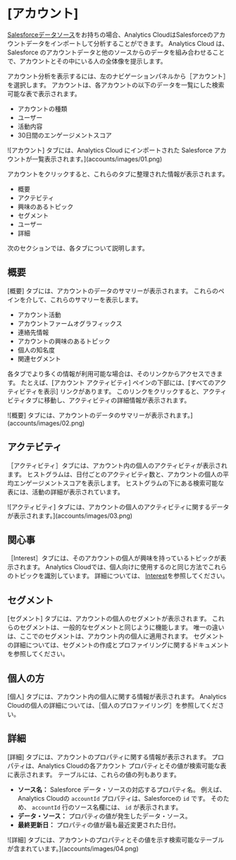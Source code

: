 # [アカウント]

[Salesforceデータソース](./individual-profiles/adding-a-salesforce-data-source.md)をお持ちの場合、Analytics CloudはSalesforceのアカウントデータをインポートして分析することができます。 Analytics Cloud は、Salesforce のアカウントデータと他のソースからのデータを組み合わせることで、アカウントとその中にいる人の全体像を提示します。

アカウント分析を表示するには、左のナビゲーションパネルから［アカウント］を選択します。 アカウントは、各アカウントの以下のデータを一覧にした検索可能な表で表示されます。

  - アカウントの種類
  - ユーザー
  - 活動内容
  - 30日間のエンゲージメントスコア

![アカウント] タブには、Analytics Cloud にインポートされた Salesforce アカウントが一覧表示されます。](accounts/images/01.png)

アカウントをクリックすると、これらのタブに整理された情報が表示されます。

  - 概要
  - アクテビティ
  - 興味のあるトピック
  - セグメント
  - ユーザー
  - 詳細

次のセクションでは、各タブについて説明します。

## 概要

[概要] タブには、アカウントのデータのサマリーが表示されます。 これらのペインを介して、これらのサマリーを表示します。

  - アカウント活動
  - アカウントファームオグラフィックス
  - 連絡先情報
  - アカウントの興味のあるトピック
  - 個人の知名度
  - 関連セグメント

各タブでより多くの情報が利用可能な場合は、そのリンクからアクセスできます。 たとえば、[アカウント アクティビティ] ペインの下部には、[すべてのアクティビティを表示] リンクがあります。 このリンクをクリックすると、アクティビティタブに移動し、アクティビティの詳細情報が表示されます。

![概要] タブには、アカウントのデータのサマリーが表示されます。](accounts/images/02.png)

## アクテビティ

［アクティビティ］タブには、アカウント内の個人のアクティビティが表示されます。 ヒストグラムは、日付ごとのアクティビティ数と、アカウントの個人の平均エンゲージメントスコアを表示します。 ヒストグラムの下にある検索可能な表には、活動の詳細が表示されています。

![アクティビティ] タブには、アカウントの個人のアクティビティに関するデータが表示されます。](accounts/images/03.png)

## 関心事

［Interest］タブには、そのアカウントの個人が興味を持っているトピックが表示されます。 Analytics Cloudでは、個人向けに使用するのと同じ方法でこれらのトピックを識別しています。 詳細については、 [Interest](./interests.md)を参照してください。

## セグメント

[セグメント] タブには、アカウントの個人のセグメントが表示されます。 これらのセグメントは、一般的なセグメントと同じように機能します。 唯一の違いは、ここでのセグメントは、アカウント内の個人に適用されます。 セグメントの詳細については、セグメントの作成とプロファイリングに関するドキュメントを参照してください。

## 個人の方

[個人] タブには、アカウント内の個人に関する情報が表示されます。 Analytics Cloudの個人の詳細については、［個人のプロファイリング］を参照してください。

## 詳細

[詳細] タブには、アカウントのプロパティに関する情報が表示されます。 プロパティは、Analytics Cloudの各アカウント プロパティとその値が検索可能な表に表示されます。 テーブルには、これらの値の列もあります。

  - **ソース名：** Salesforce データ・ソースの対応するプロパティ名。 例えば、Analytics Cloudの `accountId` プロパティは、Salesforceの `id` です。 そのため、 `accountId` 行のソース名欄には、 `id` が表示されます。
  - **データ・ソース：** プロパティの値が発生したデータ・ソース。
  - **最終更新日：** プロパティの値が最も最近変更された日付。

![詳細] タブには、アカウントのプロパティとその値を示す検索可能なテーブルが含まれています。](accounts/images/04.png)
